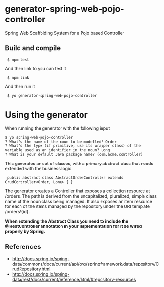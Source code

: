 # generator-spring-web-pojo-controller
Spring Web Scaffolding System for a Pojo based Controller

## Build and compile

     $ npm test
     
And then link to you can test it

     $ npm link
     
And then run it

     $ yo generator-spring-web-pojo-controller
     
     
# Using the generator
When running the generator with the following input
     
````
$ yo spring-web-pojo-controller
? What's the name of the noun to be modelled? Order
? What's the type (if primitive, use its wrapper class) of the variable used as an identifier in the noun? Long
? What is your default Java package name? (com.acme.controller)
````

This generates an set of classes, with a primary abstract class that needs extended with the business logic.

     public abstract class AbstractOrderController extends CrudController<Order, Long> { }

The generator creates a Controller that exposes a collection resource at /orders. 
The path is derived from the uncapitalized, pluralized, simple class name of the noun class being managed. 
It also exposes an item resource for each of the items managed by the repository under the URI template /orders/{id}.
     
**When extending the Abstract Class you need to include the @RestController annotation in your implementation for it be
 wired properly by Spring.**
 
 
## References

* http://docs.spring.io/spring-data/commons/docs/current/api/org/springframework/data/repository/CrudRepository.html 
* http://docs.spring.io/spring-data/rest/docs/current/reference/html/#repository-resources 
     

